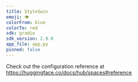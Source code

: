 ```yaml
---
title: StyleSwin
emoji: 👁
colorFrom: blue
colorTo: red
sdk: gradio
sdk_version: 2.9.0
app_file: app.py
pinned: false
---
```


Check out the configuration reference at https://huggingface.co/docs/hub/spaces#reference
